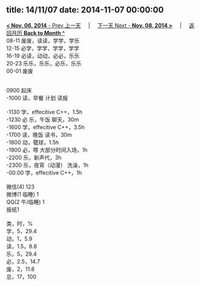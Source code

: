 title: 14/11/07
date: 2014-11-07 00:00:00
---
[**< Nov. 06, 2014** - Prev 上一天](/lifelogs/2014/11/d06.html) &nbsp; &nbsp; | &nbsp; &nbsp; [下一天 Next - **Nov. 08, 2014 >**](/lifelogs/2014/11/d08.html) &nbsp; &nbsp; |  &nbsp; &nbsp; [返回月历 **Back to Month ^**](/lifelogs/2014/11/index.html)
<br/>08-11 废废，读读，学学，学乐<br/>12-15 必学，学学，学学，学学<br/>16-19 必读，动动，必必，乐乐<br/>20-23 乐乐，乐乐，必乐，乐乐<br/>00-01 废废<div><br/></div>0900 起床<br/>-1000 读，早餐 计划 读报<div><br/></div>-1130 学，effecitive C++，1.5h<br/>-1230 必 乐，午饭 聊天，30m<br/>-1600 学，effecitive C++，3.5h<br/>-1700 读，晚饭 读书，30m<br/>-1800 动，毽球，1.5h<br/>-1900 必，嚓 大部分时间入场，1h<br/>-2200 乐，新声代，3h<br/>-2300 乐，夜宵（动漫） 洗澡，1h<br/>-00:00 学，effecitive C++，1h<div><br/></div>微信(4) 123<br/>微博(1 临睡) 1<br/>QQ(2 午/临睡) 1<br/>报纸1<div><br/></div>类，时，%<br/>学，5，29.4<br/>动，1，5.9<br/>读，1.5，8.8<br/>乐，5，29.4<br/>必，2.5，14.7<br/>废，2，11.8<br/>总，17，100</div>
